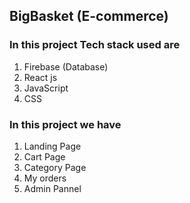 ## BigBasket (E-commerce)

### In this project Tech stack used are 

1. Firebase (Database)
2. React js 
3. JavaScript
4. CSS 

### In this project we have

1. Landing Page
2. Cart Page
3. Category Page
4. My orders
5. Admin Pannel
